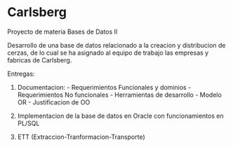 
Carlsberg
==========


Proyecto de materia Bases de Datos II

Desarrollo de una base de datos relacionado a la creacion y distribucion de cerzas, de lo cual se ha asignado
al equipo de trabajo las empresas y fabricas de Carlsberg.

Entregas:

1. Documentacion:
            - Requerimientos Funcionales y dominios
            - Requerimientos No funcionales 
            - Herramientas de desarrollo
            - Modelo OR
            - Justificacion de OO 

2. Implementacion de la base de datos en Oracle con funcionamientos en PL/SQL  
3. ETT (Extraccion-Tranformacion-Transporte) 

